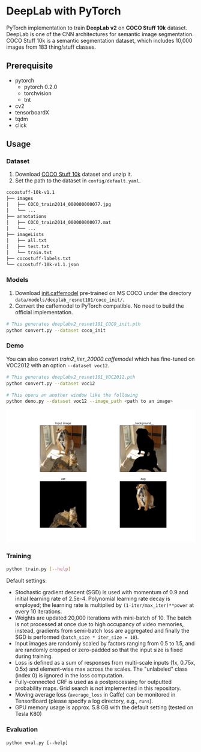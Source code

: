 # DeepLab with PyTorch

PyTorch implementation to train **DeepLab v2** on **COCO Stuff 10k** dataset. DeepLab is one of the CNN architectures for semantic image segmentation. COCO Stuff 10k is a semantic segmentation dataset, which includes 10,000 images from 183 thing/stuff classes.

## Prerequisite

* pytorch
  * pytorch 0.2.0
  * torchvision
  * tnt
* cv2
* tensorboardX
* tqdm
* click

## Usage

### Dataset

1. Download [COCO Stuff 10k]() dataset and unzip it.
1. Set the path to the dataset in ```config/default.yaml```.

```
cocostuff-10k-v1.1
├── images
│   ├── COCO_train2014_000000000077.jpg
│   └── ...
├── annotations
│   ├── COCO_train2014_000000000077.mat
│   └── ...
├── imageLists
│   ├── all.txt
│   ├── test.txt
│   └── train.txt
├── cocostuff-labels.txt
└── cocostuff-10k-v1.1.json
```

### Models

1. Download [init.caffemodel]() pre-trained on MS COCO under the directory ```data/models/deeplab_resnet101/coco_init/```.
1. Convert the caffemodel to PyTorch compatible. No need to build the official implementation.

```sh
# This generates deeplabv2_resnet101_COCO_init.pth
python convert.py --dataset coco_init
```

### Demo

You can also convert *train2_iter_20000.caffemodel* which has fine-tuned on VOC2012 with an option ```--dataset voc12```.

```sh
# This generates deeplabv2_resnet101_VOC2012.pth
python convert.py --dataset voc12
```

```sh
# This opens an another window like the following
python demo.py --dataset voc12 --image_path <path to an image>
```
![](./docs/demo.png)

### Training

```sh
python train.py [--help]
```
Default settings:
* Stochastic gradient descent (SGD) is used with momentum of 0.9 and initial learning rate of 2.5e-4. Polynomial learning rate decay is employed; the learning rate is multiplied by ```(1-iter/max_iter)**power``` at every 10 iterations.
* Weights are updated 20,000 iterations with mini-batch of 10. The batch is not processed at once due to high occupancy of video memories, instead, gradients from semi-batch loss are aggregated and finally the SGD is performed (```batch_size * iter_size = 10```).
* Input images are randomly scaled by factors ranging from 0.5 to 1.5, and are randomly cropped or zero-padded so that the input size is fixed during training.
* Loss is defined as a sum of responses from multi-scale inputs (1x, 0.75x, 0.5x) and element-wise max across the scales. The "unlabeled" class (index 0) is ignored in the loss computation.
* Fully-connected CRF is used as a postprocessing for outputted probability maps. Grid search is not implemented in this repository.
* Moving average loss (```average_loss``` in Caffe) can be monitored in TensorBoard (please specify a log directory, e.g., ```runs```).
* GPU memory usage is approx. 5.8 GB with the default setting (tested on Tesla K80)

### Evaluation

```
python eval.py [--help]
```